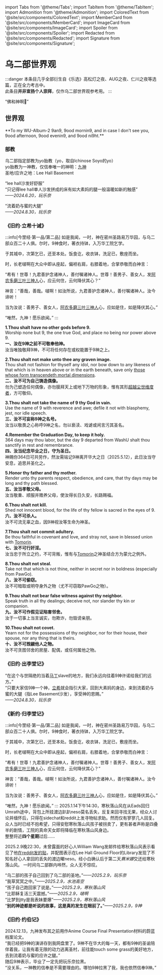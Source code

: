 import Tabs from '@theme/Tabs';
import TabItem from '@theme/TabItem';
import Admonition from '@theme/Admonition';
import ColoredText from '@site/src/components/ColoredText';
import MemberCard from '@site/src/components/MemberCard';
import ImageCard from '@site/src/components/ImageCard';
import Spoiler from '@site/src/components/Spoiler';
import Redacted from '@site/src/components/Redacted';
import Signature from '@site/src/components/Signature';

# 乌二部世界观

:::danger
本条目几乎全部衍生自《乐选》高松灯之夜、AUG之夜、仁川之夜等选篇，正在全力考古中。\
此条目**并非宣扬个人崇拜**，仅作乌二部世界观参考用。
:::

<Admonition type="info" icon="💌" title="玩乐奈献给9神的一封情书，进入此条目请先一起喊：">
  <span style={{ fontSize: '2rem', fontWeight: 'bold' }}>
    “佛和神啊🥷”
  </span>
</Admonition>

<MemberCard
  name="玩乐奈丶RāNaGame"
  subtitle="编纂者"
  avatar="https://lain.bgm.tv/pic/user/c/000/76/99/769910.jpg"
  link="https://bgm.tv/user/darjeeling39_ak"
/>

## 世界观

<Admonition type="tip" icon="🎓" title="9神之别">
**To my WU-Album-2 9an9, 9ood mornin9, and in case I don't see you, 9ood afternoon, 9ood evenin9, and 9ood ni9ht.**
  <ImageCard
    image='/img/reality/people/God_9_1.jpg'
    title='Farewell, my sooooooooooooooooooooole GOD!'
  />
</Admonition>

### 部教
乌二部指定部教为yo胎教（yo，取自Ichinose Soyo的yo）\
yo胎教为一神教，仅信奉唯一的神明：[九神](../03-角色图鉴/0009-神奇的9君.md) \
圣地/应许之地：Lee Hall Basement 

“lee hall沙发好舒服”\
“只记得lee hall单人沙发拼成的床有如大素妈的腿一般温暖如新的触感”\
_——2024.6.20，玩乐奈_

“流着奶与蜜的大腿”\
_——2024.8.30，玩乐奈_

### 《旧约·立希十诫》
:::info[今罡经·第一品/第二品]
如是我闻，一时，神在密州圣路易万华园，与乌二部众百二十人俱。尔时，9神食时，著衣持钵，入万华工院乞学。

于其城中，次第乞已，还至本处。饭食讫，收衣钵，洗足已，敷座而坐。

时，长老啵啊在大众中即从座起，偏袒右肩，右膝着地，合掌恭敬而白神言：

“希有！世尊！九君善护念诸神人，善付嘱诸神人。世尊！善男子、善女人，发[阿农](https://bgm.tv/character/127791)[多磨](https://bgm.tv/character/12393)[三叶](https://bgm.tv/character/37242)[三神人](https://wu2rchive.vercel.app/docs/tags/%E7%BE%81%E7%BB%8A%EF%BC%9A%E5%AE%8C%E8%9B%8B%E5%95%A6%E4%B8%89%E4%BA%BA%E7%BB%84)心，应云何住，云何降伏其心？”

神言：“善哉，善哉。啵啊！如汝所说，九君善护念诸神人，善付嘱诸神人。汝今谛听！

当为汝说：善男子、善女人，[阿农](https://bgm.tv/character/127791)[多磨](https://bgm.tv/character/12393)[三叶](https://bgm.tv/character/37242)[三神人](https://wu2rchive.vercel.app/docs/tags/%E7%BE%81%E7%BB%8A%EF%BC%9A%E5%AE%8C%E8%9B%8B%E5%95%A6%E4%B8%89%E4%BA%BA%E7%BB%84)心，应如是住，如是降伏其心。”

“唯然，九神！愿乐欲闻。”
:::

**1.Thou shalt have no other gods before 9.**\
Worship none but 9, the one true God, and place no being nor power above 9.\
**一、汝在9神之前不可敬奉他神。**\
汝当唯独敬拜9神，不可将任何存在或权能置于9神之上。
 
**2.Thou shalt not make unto thee any graven image.**\
Thou shalt not fashion for thyself any idol, nor bow down to any likeness of that which is in heaven above or in the earth beneath, <ColoredText color="#39c5bb">save only [those whose form transcendeth mortal dimensions](https://bgm.tv/character/10452)</ColoredText>.\
**二、汝不可为自己铸造偶像。**\
勿为己塑造任何偶像，亦勿膜拜天上或地下万物的形象，<ColoredText color="#39c5bb">惟有其形[超越尘世维度者](https://bgm.tv/character/10452)，方可敬仰</ColoredText>。

**3.Thou shalt not take the name of 9 thy God in vain.**\
Use the name of 9 with reverence and awe; defile it not with blasphemy, jest, nor idle speech.\
**三、汝不可妄称9神之名号。**\
汝当以敬畏之心称呼9神之名，勿以亵渎、戏谑或闲言污其圣名。

**4.Remember the Graduation Day, to keep it holy.**\
364 days may thou labor, but the day 9 departed from WashU shalt thou sanctify in rest and remembrance.\
**四、汝当纪念毕业之日，守为圣日。**\
神赐你364日可共劳作，然汝需铭记9神离开华大之日（2025.5.12），此日汝当守安息，追思并圣化之。

**5.Honor thy father and thy mother.**\
Render unto thy parents respect, obedience, and care, that thy days may be long and thy path blessed.\
**五、汝当孝敬父母。**\
汝当敬重、顺服并赡养父母，使汝得长日久安，长路赐福。

**6.Thou shalt not kill.**\
Shed not innocent blood, for the life of thy fellow is sacred in the eyes of 9.\
**六、汝不可杀人。**\
汝不可流无辜之血，因9神视汝等生命为神圣。

**7.Thou shalt not commit adultery.**\
Be thou faithful in covenant and love, and stray not, save in <ColoredText color="#9a9ae6">blessed union with [Tomorin](https://bgm.tv/character/127790)</ColoredText>.\
**七、汝不可行奸淫。**\
汝当忠于所立之约，不可背叛，惟有<ColoredText color="#9a9ae6">与[Tomorin](https://bgm.tv/character/127790)之神圣结合</ColoredText>方为蒙允之例外。

**8.Thou shalt not steal.**\
Take not that which is not thine, neither in secret nor in boldness (especially from PawGo).\
**八、汝不可偷窃。**\
汝不可暗取或明夺身外之物（尤不可窃取PawGo之物）。

**9.Thou shalt not bear false witness against thy neighbor.**\
Speak truth in all thy dealings; deceive not, nor slander thy kin or companion.\
**九、汝不可作假见证陷害邻舍。**\
汝于一切事上当言诚实，勿欺诈，勿毁谤亲朋。

**10.Thou shalt not covet.**\
Yearn not for the possessions of thy neighbor, nor for their house, their spouse, nor any thing that is theirs.\
**十、汝不可觊觎他人之物。**\
汝不可贪图邻舍的房屋、配偶，或任何属他之物。

### 《旧约·出李堂记》
“在这个与世隔绝的当着[马丁](../02-术语词典/丁校长.md)slave的地方，我们永远向往着9神许诺给我们的远方。”\
“只要大家信9神一个神，[立希](../03-角色图鉴/0003-啵啊.md)就会指引大家，回到大素妈的身边，来到流着奶与蜜的大腿（指Lee Basement沙发），享受神的恩赐。”\
_——2024.8.30，玩乐奈_

### 《新约·归李堂记》
:::info[今罡经·第一品/第二品]
如是我闻，一时，神在密州圣路易万华园，与乌二部众百二十人俱。尔时，9神食时，著衣持钵，入万华工院乞学。

于其城中，次第乞已，还至本处。饭食讫，收衣钵，洗足已，敷座而坐。

时，长老啵啊在大众中即从座起，偏袒右肩，右膝着地，合掌恭敬而白神言：

“希有！世尊！九君善护念诸神人，善付嘱诸神人。世尊！善男子、善女人，发[阿农](https://bgm.tv/character/127791)[多磨](https://bgm.tv/character/12393)[三叶](https://bgm.tv/character/37242)[三神人](https://wu2rchive.vercel.app/docs/tags/%E7%BE%81%E7%BB%8A%EF%BC%9A%E5%AE%8C%E8%9B%8B%E5%95%A6%E4%B8%89%E4%BA%BA%E7%BB%84)心，应云何住，云何降伏其心？”

神言：“善哉，善哉。啵啊！如汝所说，九君善护念诸神人，善付嘱诸神人。汝今谛听！

当为汝说：善男子、善女人，[阿农](https://bgm.tv/character/127791)[多磨](https://bgm.tv/character/12393)[三叶](https://bgm.tv/character/37242)[三神人](https://wu2rchive.vercel.app/docs/tags/%E7%BE%81%E7%BB%8A%EF%BC%9A%E5%AE%8C%E8%9B%8B%E5%95%A6%E4%B8%89%E4%BA%BA%E7%BB%84)心，应如是住，如是降伏其心。”

“唯然，九神！愿乐欲闻。”
:::
2025.1.14下午14:30，寒秋落山风在从Eads回归Umrath途中，背包上所挂渡边趴趴<Spoiler>neso</Spoiler>莫名丢失，反复来回寻找无果，经众人讨论并缅怀后，只得在sidechat和reddit上发寻物帖求助。然而仅有寥寥几人回复。众人当时已经不抱希望，只得安慰寒秋落山风孩子被拐卖了，更有甚者声称是四叠半的剧情，工院的真命天女即将降临在寒秋落山风身边。\
整整将近**四个星期**过后……

2025.2.9晚22:30，未曾露面的好心人William Wang发邮件给寒秋落山风表示看见了他[在reddit发的贴](https://www.reddit.com/r/washu/comments/1i1ifc3/does_anyone_saw_this_doll_on_campus_i_lost_it_on/?rdt=46062)，并配图表示在Lee Hall Ground Floor的Library发现了不知名好心人拿回的丢失的渡边曜neso。经小白确认后于第二天*赛米娜*交还给寒秋落山风。
    <MemberCard
      name="小白"
      subtitle="摄影者"
      avatar="https://lain.bgm.tv/pic/user/c/000/83/12/831297.jpg"
    />
    <ImageCard
      image="/img/reality/神迹.jpg"
      title="“神迹于应许之地降临”"
      subtitle="摄于2025.2.9"
      link="https://www.reddit.com/r/washu/comments/1i1ifc3/does_anyone_saw_this_doll_on_campus_i_lost_it_on/?rdt=46062"
      maxWidth="240px"
    />
一时间乌二部群内哗然，众人无不惊叹。

“乌二部的孩子自己回到了乌二部的圣地。”_——2025.2.9，玩乐奈_\
“我草冥冥之中。”_——2025.2.9，水池高空_\
“孩子自己跑回家了说是。”_——2025.2.9，寒秋落山风_\
“比耶稣复活三天震撼。”_——2025.2.9，啵啊_\
“比梦到jtty是我表妹要爆”_——2025.2.9，寒秋落山风_\
“**别的神迹都是听说的故事，这是真的发生在眼前了。**”_——2025.2.9，9神_

### 《旧约·约伯记》
2024.12.13，九神发布其之前用作Anime Course Final Presentation材料的蔚蓝档案论文。\
“我已经把9神的演讲存到我网盘里了。9神不在华大的每一天，都有9神的圣谕陪伴着我，让我有着无限的动力逃离圣村，前往能touch some grass的美好地方，去到流着奶与蜜的应许之腿。”\
随后9神表示，毕业了一定先把玩乐奈拉黑。\
“没关系，一神教的信奉是不需要理由的。哪怕9神拉黑了我，我也依然信奉9神。”





